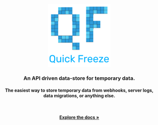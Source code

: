 <div align="center">
    <img src="./public/logo_big_trans.png" height="200px" width="200px" />
    <h3>An <b>API driven </b> data-store for <b>temporary data.</b>
    <h4>The easiest way to store temporary data from webhooks, server logs, data migrations, or anything else.</h4>
    <br />
    <br />
    <a href="https://github.com/lukefrogger/quickfreeze/blob/main/pages/docs.js"><strong>Explore the docs »</strong></a>
</div>
